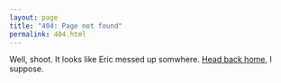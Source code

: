 ```yaml
---
layout: page
title: "404: Page not found"
permalink: 404.html
---
```


<p class="lead">Well, shoot.  It looks like Eric messed up somwhere. <a href="{{ site.baseurl }}/">Head back home</a>, I suppose.</p>
